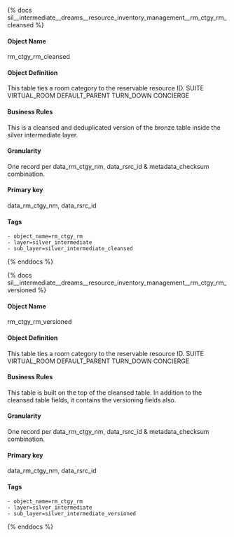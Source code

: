 {% docs sil__intermediate__dreams__resource_inventory_management__rm_ctgy_rm_cleansed %}

#### Object Name
rm_ctgy_rm_cleansed

#### Object Definition
This table ties a room category to the reservable resource ID.
SUITE
VIRTUAL_ROOM
DEFAULT_PARENT
TURN_DOWN
CONCIERGE

#### Business Rules
This is a cleansed and deduplicated version of the bronze table inside the silver intermediate layer.

#### Granularity
One record per data_rm_ctgy_nm, data_rsrc_id & metadata_checksum combination.

#### Primary key
data_rm_ctgy_nm, data_rsrc_id

#### Tags
    - object_name=rm_ctgy_rm
    - layer=silver_intermediate
    - sub_layer=silver_intermediate_cleansed

{% enddocs %}

{% docs sil__intermediate__dreams__resource_inventory_management__rm_ctgy_rm_versioned %}

#### Object Name
rm_ctgy_rm_versioned

#### Object Definition
This table ties a room category to the reservable resource ID.
SUITE
VIRTUAL_ROOM
DEFAULT_PARENT
TURN_DOWN
CONCIERGE

#### Business Rules
This table is built on the top of the cleansed table. In addition to the cleansed table fields, it contains the versioning fields also.

#### Granularity
One record per data_rm_ctgy_nm, data_rsrc_id & metadata_checksum combination.

#### Primary key
data_rm_ctgy_nm, data_rsrc_id

#### Tags
    - object_name=rm_ctgy_rm
    - layer=silver_intermediate
    - sub_layer=silver_intermediate_versioned

{% enddocs %}